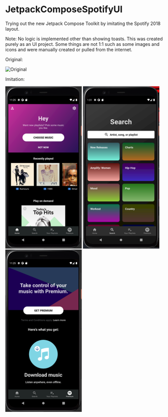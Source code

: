 # JetpackComposeSpotifyUI
Trying out the new Jetpack Compose Toolkit by imitating the Spotify 2018 layout. 

Note: No logic is implemented other than showing toasts. This was created purely as an UI project.
Some things are not 1:1 such as some images and icons and were manually created or pulled from the internet.


Original:

![Original](https://community.spotify.com/t5/image/serverpage/image-id/89943i688CC4455F2B26D4/image-size/large?v=v2&px=999)

Imitation:
<p>
  <img src="https://github.com/kobeissi2/JetpackComposeSpotifyUI/blob/main/screenshots/Home.PNG" width="240" title="Home"/>
  <img src="https://github.com/kobeissi2/JetpackComposeSpotifyUI/blob/main/screenshots/Search.PNG" width="240" title="Search"/>
  <img src="https://github.com/kobeissi2/JetpackComposeSpotifyUI/blob/main/screenshots/Premium.PNG" width="240" title="Premium"/>
</p>
